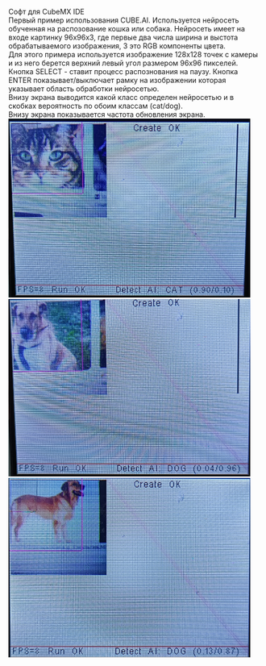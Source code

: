 Софт для CubeMX IDE <br>
Первый пример использования CUBE.AI. Используется нейросеть обученная на распозование кошка или собака.
Нейросеть имеет на входе картинку 96х96х3, где первые два числа ширина и выстота обрабатываемого изображения,
3 это RGB компоненты цвета.<br>
Для этого примера используется изображение 128х128 точек с камеры и из него берется верхний левый угол размером
96х96 пикселей.<br>
Кнопка SELECT - ставит процесс распознования на паузу. Кнопка ENTER показывает/выключает рамку на изображении которая
указывает область обработки нейросетью.<br>
Внизу экрана выводится какой класс определен нейросетью и в скобках вероятность по обоим классам (cat/dog).<br>
Внизу экрана показывается частота обновления экрана.<br>
<img src="https://github.com/pav2000/STM32H743_OV2640/blob/main/Board/ex11.jpg" width="480" /> <br>
<img src="https://github.com/pav2000/STM32H743_OV2640/blob/main/Board/ex12.jpg" width="480" /> <br>
<img src="https://github.com/pav2000/STM32H743_OV2640/blob/main/Board/ex13.jpg" width="480" /> <br>
<br>
<br>


